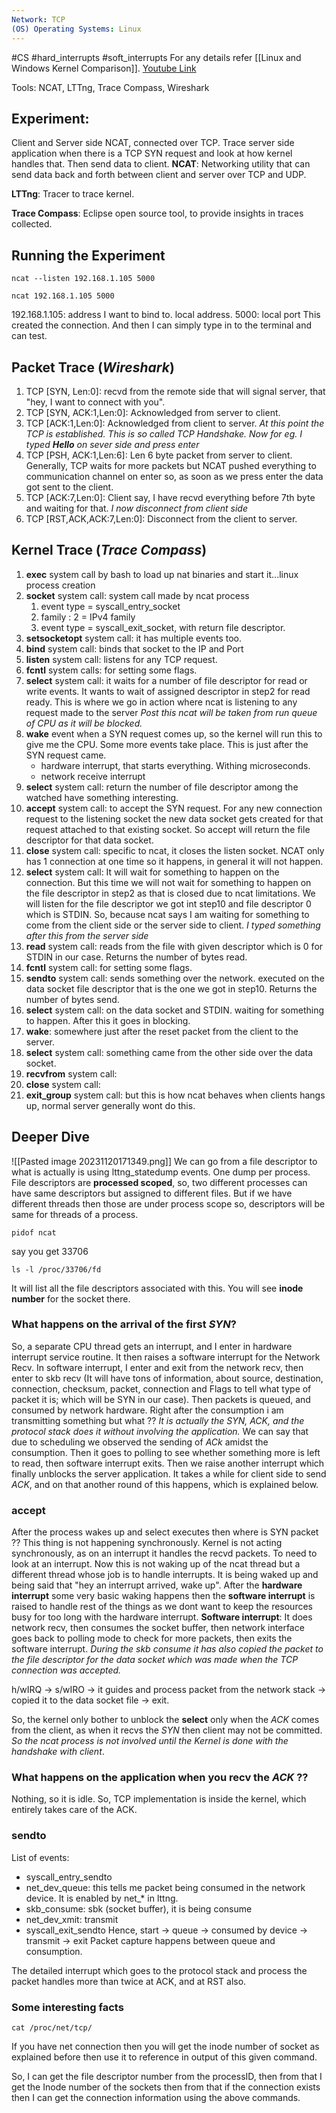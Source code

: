 ```yaml
---
Network: TCP
(OS) Operating Systems: Linux
---
```

#CS #hard_interrupts #soft_interrupts 
For any details refer [[Linux and Windows Kernel Comparison]].
[Youtube Link](https://www.youtube.com/watch?v=ck4WvYM9V4c)

Tools: NCAT, LTTng, Trace Compass, Wireshark
## Experiment: 
Client and Server side NCAT, connected over TCP. Trace server side application when there is a TCP SYN request and look at how kernel handles that. Then send data to client.
**NCAT**: Networking utility that can send data back and forth between client and server over TCP and UDP.

**LTTng**: Tracer to trace kernel.

**Trace Compass**: Eclipse open source tool, to provide insights in traces collected.


## Running the Experiment

```Server
ncat --listen 192.168.1.105 5000
```

```Client
ncat 192.168.1.105 5000
```
192.168.1.105: address I want to bind to. local address.
5000: local port
This created the connection. And then I can simply type in to the terminal and can test.

## Packet Trace (*Wireshark*)

1. TCP [SYN, Len:0]: recvd from the remote side that will signal server, that "hey, I want to connect with you".
2. TCP [SYN, ACK:1,Len:0]: Acknowledged from server to client.
3. TCP [ACK:1,Len:0]: Acknowledged from client to server.
*At this point the TCP is established. This is so called TCP Handshake.*
*Now for eg. I typed **Hello** on sever side and press enter*
4. TCP [PSH, ACK:1,Len:6]: Len 6 byte packet from server to client. Generally, TCP waits for more packets but NCAT pushed everything to communication channel on enter so, as soon as we press enter the data got sent to the client.
5. TCP [ACK:7,Len:0]: Client say, I have recvd everything before 7th byte and waiting for that.
*I now disconnect from client side*
6. TCP [RST,ACK,ACK:7,Len:0]: Disconnect from the client to server.


## Kernel Trace (*Trace Compass*)

1. **exec** system call by bash to load up nat binaries and start it...linux process creation
2. **socket** system call: system call made by ncat process
	1. event type = syscall_entry_socket
	2. family : 2 = IPv4 family
	3. event type = syscall_exit_socket, with return file descriptor.
3. **setsocketopt** system call: it has multiple events too.
4. **bind** system call: binds that socket to the IP and Port
5. **listen** system call: listens for any TCP request.
6. **fcntl** system calls: for setting some flags.
7. **select** system call: it waits for a number of file descriptor for read or write events. It wants to wait of assigned descriptor in step2 for read ready. This is where we go in action where ncat is listening to any request made to the server
   *Post this ncat will be taken from run queue of CPU as it will be blocked.*
8. **wake** event when a SYN request comes up, so the kernel will run this to give me the CPU. Some more events take place. This is just after the SYN request came.
	* hardware interrupt, that starts everything. Withing microseconds.
	* network receive interrupt
9. **select** system call: return the number of file descriptor among the watched have something interesting.
10. **accept** system call: to accept the SYN request. For any new connection request to the listening socket the new data socket gets created for that request attached to that existing socket. So accept will return the file descriptor for that data socket.
11. **close**  system call: specific to ncat, it closes the listen socket. NCAT only has 1 connection at one time so it happens, in general it will not happen.
12. **select** system call: It will wait for something to happen on the connection. But this time we will not wait for something to happen on the file descriptor in step2 as that is closed due to ncat limitations. We will listen for the file descriptor we got int step10 and file descriptor 0 which is STDIN. So, because ncat says I am waiting for something to come from the client side or the server side to client.
    *I typed something after this from the server side*
13. **read** system call: reads from the file with given descriptor which is 0 for STDIN in our case. Returns the number of bytes read.
14. **fcntl** system call: for setting some flags.
15. **sendto** system call: sends something over the network. executed on the data socket file descriptor that is the one we got in step10. Returns the number of bytes send.
16. **select** system call: on the data socket and STDIN. waiting for something to happen. After this it goes in blocking.
17. **wake**: somewhere just after the reset packet from the client to the server.
18. **select** system call: something came from the other side over the data socket. 
19. **recvfrom** system call:
20. **close** system call:
21. **exit_group** system call: but this is how ncat behaves when clients hangs up, normal server generally wont do this.

## Deeper Dive
![[Pasted image 20231120171349.png]]
We can go from a file descriptor to what is actually is using lttng_statedump events. One dump per process.
File descriptors are **processed scoped**, so, two different processes can have same descriptors but assigned to different files. But if we have different threads then those are under process scope so, descriptors will be same for threads of a process.
```pid
pidof ncat
```
say you get 33706
```List fd
ls -l /proc/33706/fd
```
It will list all the file descriptors associated with this.
You will see **inode number** for the socket there.

### What happens on the arrival of the first *SYN*?
So, a separate CPU thread gets an interrupt, and I enter in hardware interrupt service routine. It then raises a software interrupt for the Network Recv.
In software interrupt, I enter and exit from the network recv, then enter to skb recv (It will have tons of information, about source, destination, connection, checksum, packet, connection and Flags to tell what type of packet it is; which will be SYN in our case).
Then packets is queued, and consumed by network hardware.
Right after the consumption i am transmitting something but what ??
*It is actually the SYN, ACK, and the protocol stack does it without involving the application.*
We can say that due to scheduling we observed the sending of *ACk* amidst the consumption.
Then it goes to polling to see whether something more is left to read, then software interrupt exits. 
Then we raise another interrupt which finally unblocks the server application.
It takes a while for client side to send *ACK*, and on that another round of this happens, which is explained below.


### accept
After the process wakes up and select executes then where is SYN packet ??
This thing is not happening synchronously. Kernel is not acting synchronously, as on an interrupt it handles the recvd packets. To need to look at an interrupt.
Now this is not waking up of the ncat thread but a different thread whose job is to handle interrupts. It is being waked up and being said that "hey an interrupt arrived, wake up".
After the **hardware interrupt** some very basic waking happens then the **software interrupt** is raised to handle rest of the things as we dont want to keep the resources busy for too long with the hardware interrupt.
**Software interrupt**:  It does network recv, then consumes the socket buffer, then network interface goes back to polling mode to check for more packets, then exits the software interrupt.
*During the skb consume it has also copied the packet to the file descriptor for the data socket which was made when the TCP connection was accepted.*

h/wIRQ -> s/wIRO -> it guides and process packet from the network stack -> copied it to the data socket file -> exit.

So, the kernel only bother to unblock the **select** only when the *ACK* comes from the client, as when it recvs the *SYN* then client may not be committed. *So the ncat process is not involved until the Kernel is done with the handshake with client*.

### What happens on the application when you recv the *ACK* ??
Nothing, so it is idle. So, TCP implementation is inside the kernel, which entirely takes care of the ACK.

### sendto
List of events:
* syscall_entry_sendto
* net_dev_queue: this tells me packet being consumed in the network device. It is enabled by net_* in lttng.
* skb_consume: sbk (socket buffer), it is being consume
* net_dev_xmit: transmit
* syscall_exit_sendto
Hence, start -> queue -> consumed by device -> transmit -> exit
Packet capture happens between queue and consumption.

The detailed interrupt which goes to the protocol stack and process the packet handles more than twice at ACK, and at RST also.


### Some interesting facts

```TCP
cat /proc/net/tcp/
```
If you have net connection then you will get the inode number of socket as explained before then use it to reference in output of this given command.

So, I can get the file descriptor number from the processID, then from that I get the Inode number of the sockets then from that if the connection exists then I can get the connection information using the above commands.

